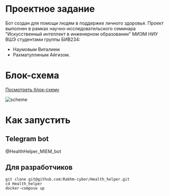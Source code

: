 # Проектное задание
Бот создан для помощи людям в поддержке личного здоровья. Проект выполнен в рамках научно-исследовательского семинара "Искусственный интеллект в инженерном образовании" МИЭМ НИУ ВШЭ студентами группы БИВ234:
- Наумовым Виталием
- Рахматуллиным Айгизом.

# Блок-схема
[Посмотреть блок-схему](https://app.diagrams.net/#G1BvQ6Wy99I2UXjhuDjQRyIksZYEocSR0B#%7B"pageId"%3A"HQK9jq8fUNQI8AnmLcfA"%7D)

![scheme](diagram.png)

# Как запустить
## Telegram bot
@HealthHelper_MIEM_bot

## Для разработчиков
```
git clone git@github.com:Rakhm-cyber/Health_helper.git
cd Health_helper
docker-compose up
```


